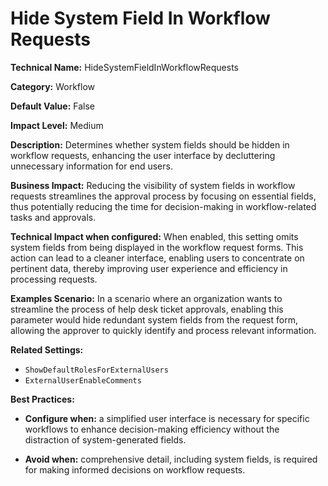 # Hide System Field In Workflow Requests

**Technical Name:** HideSystemFieldInWorkflowRequests

**Category:** Workflow

**Default Value:** False

**Impact Level:** Medium

**Description:** Determines whether system fields should be hidden in workflow requests, enhancing the user interface by decluttering unnecessary information for end users.

**Business Impact:** Reducing the visibility of system fields in workflow requests streamlines the approval process by focusing on essential fields, thus potentially reducing the time for decision-making in workflow-related tasks and approvals.

**Technical Impact when configured:** When enabled, this setting omits system fields from being displayed in the workflow request forms. This action can lead to a cleaner interface, enabling users to concentrate on pertinent data, thereby improving user experience and efficiency in processing requests.

**Examples Scenario:** In a scenario where an organization wants to streamline the process of help desk ticket approvals, enabling this parameter would hide redundant system fields from the request form, allowing the approver to quickly identify and process relevant information.

**Related Settings:** 

- `ShowDefaultRolesForExternalUsers`
- `ExternalUserEnableComments`

**Best Practices:** 

- **Configure when:** a simplified user interface is necessary for specific workflows to enhance decision-making efficiency without the distraction of system-generated fields.
  
- **Avoid when:** comprehensive detail, including system fields, is required for making informed decisions on workflow requests.